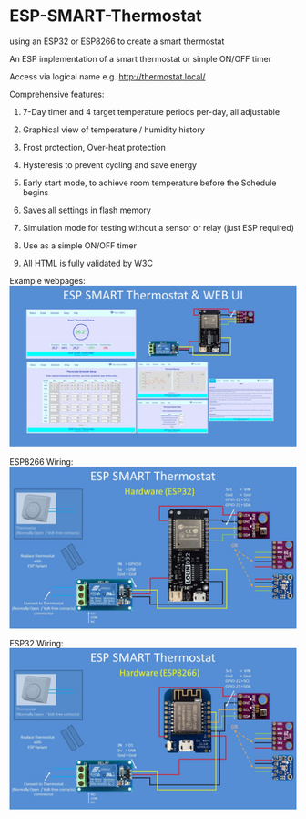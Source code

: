 # ESP-SMART-Thermostat
using an ESP32 or ESP8266 to create a smart thermostat

An ESP implementation of a smart thermostat or simple ON/OFF timer

Access via logical name e.g. http://thermostat.local/

Comprehensive features:
1. 7-Day timer and 4 target temperature periods per-day, all adjustable

2. Graphical view of temperature / humidity history 

3. Frost protection, Over-heat protection

4. Hysteresis to prevent cycling and save energy
5. Early start mode, to achieve room temperature before the Schedule begins

6. Saves all settings in flash memory
7. Simulation mode for testing without a sensor or relay (just ESP required)

8. Use as a simple ON/OFF timer

9. All HTML is fully validated by W3C

Example webpages:
![alt_text, width="200"](/Slide1.JPG)

ESP8266 Wiring:
![alt_text, width="200"](/Slide6.JPG)

ESP32 Wiring:
![alt_text, width="200"](/Slide7.JPG)


